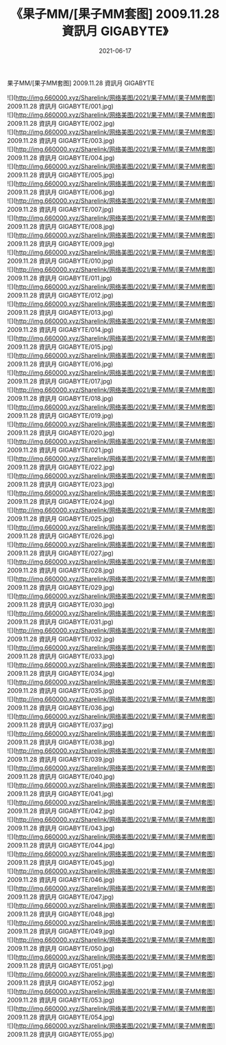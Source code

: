 ﻿---
layout: post
title:  《果子MM/[果子MM套图] 2009.11.28 資訊月 GIGABYTE》
date:   2021-06-17
img: http://img.660000.xyz/Sharelink/网络美图/2021/果子MM/[果子MM套图] 2009.11.28 資訊月 GIGABYTE/000.jpg
categories: [美女, 清纯, 唯美]
---

果子MM/[果子MM套图] 2009.11.28 資訊月 GIGABYTE

 ![](http://img.660000.xyz/Sharelink/网络美图/2021/果子MM/[果子MM套图] 2009.11.28 資訊月 GIGABYTE/001.jpg) <br>![](http://img.660000.xyz/Sharelink/网络美图/2021/果子MM/[果子MM套图] 2009.11.28 資訊月 GIGABYTE/002.jpg) <br>![](http://img.660000.xyz/Sharelink/网络美图/2021/果子MM/[果子MM套图] 2009.11.28 資訊月 GIGABYTE/003.jpg) <br>![](http://img.660000.xyz/Sharelink/网络美图/2021/果子MM/[果子MM套图] 2009.11.28 資訊月 GIGABYTE/004.jpg) <br>![](http://img.660000.xyz/Sharelink/网络美图/2021/果子MM/[果子MM套图] 2009.11.28 資訊月 GIGABYTE/005.jpg) <br>![](http://img.660000.xyz/Sharelink/网络美图/2021/果子MM/[果子MM套图] 2009.11.28 資訊月 GIGABYTE/006.jpg) <br>![](http://img.660000.xyz/Sharelink/网络美图/2021/果子MM/[果子MM套图] 2009.11.28 資訊月 GIGABYTE/007.jpg) <br>![](http://img.660000.xyz/Sharelink/网络美图/2021/果子MM/[果子MM套图] 2009.11.28 資訊月 GIGABYTE/008.jpg) <br>![](http://img.660000.xyz/Sharelink/网络美图/2021/果子MM/[果子MM套图] 2009.11.28 資訊月 GIGABYTE/009.jpg) <br>![](http://img.660000.xyz/Sharelink/网络美图/2021/果子MM/[果子MM套图] 2009.11.28 資訊月 GIGABYTE/010.jpg) <br>![](http://img.660000.xyz/Sharelink/网络美图/2021/果子MM/[果子MM套图] 2009.11.28 資訊月 GIGABYTE/011.jpg) <br>![](http://img.660000.xyz/Sharelink/网络美图/2021/果子MM/[果子MM套图] 2009.11.28 資訊月 GIGABYTE/012.jpg) <br>![](http://img.660000.xyz/Sharelink/网络美图/2021/果子MM/[果子MM套图] 2009.11.28 資訊月 GIGABYTE/013.jpg) <br>![](http://img.660000.xyz/Sharelink/网络美图/2021/果子MM/[果子MM套图] 2009.11.28 資訊月 GIGABYTE/014.jpg) <br>![](http://img.660000.xyz/Sharelink/网络美图/2021/果子MM/[果子MM套图] 2009.11.28 資訊月 GIGABYTE/015.jpg) <br>![](http://img.660000.xyz/Sharelink/网络美图/2021/果子MM/[果子MM套图] 2009.11.28 資訊月 GIGABYTE/016.jpg) <br>![](http://img.660000.xyz/Sharelink/网络美图/2021/果子MM/[果子MM套图] 2009.11.28 資訊月 GIGABYTE/017.jpg) <br>![](http://img.660000.xyz/Sharelink/网络美图/2021/果子MM/[果子MM套图] 2009.11.28 資訊月 GIGABYTE/018.jpg) <br>![](http://img.660000.xyz/Sharelink/网络美图/2021/果子MM/[果子MM套图] 2009.11.28 資訊月 GIGABYTE/019.jpg) <br>![](http://img.660000.xyz/Sharelink/网络美图/2021/果子MM/[果子MM套图] 2009.11.28 資訊月 GIGABYTE/020.jpg) <br>![](http://img.660000.xyz/Sharelink/网络美图/2021/果子MM/[果子MM套图] 2009.11.28 資訊月 GIGABYTE/021.jpg) <br>![](http://img.660000.xyz/Sharelink/网络美图/2021/果子MM/[果子MM套图] 2009.11.28 資訊月 GIGABYTE/022.jpg) <br>![](http://img.660000.xyz/Sharelink/网络美图/2021/果子MM/[果子MM套图] 2009.11.28 資訊月 GIGABYTE/023.jpg) <br>![](http://img.660000.xyz/Sharelink/网络美图/2021/果子MM/[果子MM套图] 2009.11.28 資訊月 GIGABYTE/024.jpg) <br>![](http://img.660000.xyz/Sharelink/网络美图/2021/果子MM/[果子MM套图] 2009.11.28 資訊月 GIGABYTE/025.jpg) <br>![](http://img.660000.xyz/Sharelink/网络美图/2021/果子MM/[果子MM套图] 2009.11.28 資訊月 GIGABYTE/026.jpg) <br>![](http://img.660000.xyz/Sharelink/网络美图/2021/果子MM/[果子MM套图] 2009.11.28 資訊月 GIGABYTE/027.jpg) <br>![](http://img.660000.xyz/Sharelink/网络美图/2021/果子MM/[果子MM套图] 2009.11.28 資訊月 GIGABYTE/028.jpg) <br>![](http://img.660000.xyz/Sharelink/网络美图/2021/果子MM/[果子MM套图] 2009.11.28 資訊月 GIGABYTE/029.jpg) <br>![](http://img.660000.xyz/Sharelink/网络美图/2021/果子MM/[果子MM套图] 2009.11.28 資訊月 GIGABYTE/030.jpg) <br>![](http://img.660000.xyz/Sharelink/网络美图/2021/果子MM/[果子MM套图] 2009.11.28 資訊月 GIGABYTE/031.jpg) <br>![](http://img.660000.xyz/Sharelink/网络美图/2021/果子MM/[果子MM套图] 2009.11.28 資訊月 GIGABYTE/032.jpg) <br>![](http://img.660000.xyz/Sharelink/网络美图/2021/果子MM/[果子MM套图] 2009.11.28 資訊月 GIGABYTE/033.jpg) <br>![](http://img.660000.xyz/Sharelink/网络美图/2021/果子MM/[果子MM套图] 2009.11.28 資訊月 GIGABYTE/034.jpg) <br>![](http://img.660000.xyz/Sharelink/网络美图/2021/果子MM/[果子MM套图] 2009.11.28 資訊月 GIGABYTE/035.jpg) <br>![](http://img.660000.xyz/Sharelink/网络美图/2021/果子MM/[果子MM套图] 2009.11.28 資訊月 GIGABYTE/036.jpg) <br>![](http://img.660000.xyz/Sharelink/网络美图/2021/果子MM/[果子MM套图] 2009.11.28 資訊月 GIGABYTE/037.jpg) <br>![](http://img.660000.xyz/Sharelink/网络美图/2021/果子MM/[果子MM套图] 2009.11.28 資訊月 GIGABYTE/038.jpg) <br>![](http://img.660000.xyz/Sharelink/网络美图/2021/果子MM/[果子MM套图] 2009.11.28 資訊月 GIGABYTE/039.jpg) <br>![](http://img.660000.xyz/Sharelink/网络美图/2021/果子MM/[果子MM套图] 2009.11.28 資訊月 GIGABYTE/040.jpg) <br>![](http://img.660000.xyz/Sharelink/网络美图/2021/果子MM/[果子MM套图] 2009.11.28 資訊月 GIGABYTE/041.jpg) <br>![](http://img.660000.xyz/Sharelink/网络美图/2021/果子MM/[果子MM套图] 2009.11.28 資訊月 GIGABYTE/042.jpg) <br>![](http://img.660000.xyz/Sharelink/网络美图/2021/果子MM/[果子MM套图] 2009.11.28 資訊月 GIGABYTE/043.jpg) <br>![](http://img.660000.xyz/Sharelink/网络美图/2021/果子MM/[果子MM套图] 2009.11.28 資訊月 GIGABYTE/044.jpg) <br>![](http://img.660000.xyz/Sharelink/网络美图/2021/果子MM/[果子MM套图] 2009.11.28 資訊月 GIGABYTE/045.jpg) <br>![](http://img.660000.xyz/Sharelink/网络美图/2021/果子MM/[果子MM套图] 2009.11.28 資訊月 GIGABYTE/046.jpg) <br>![](http://img.660000.xyz/Sharelink/网络美图/2021/果子MM/[果子MM套图] 2009.11.28 資訊月 GIGABYTE/047.jpg) <br>![](http://img.660000.xyz/Sharelink/网络美图/2021/果子MM/[果子MM套图] 2009.11.28 資訊月 GIGABYTE/048.jpg) <br>![](http://img.660000.xyz/Sharelink/网络美图/2021/果子MM/[果子MM套图] 2009.11.28 資訊月 GIGABYTE/049.jpg) <br>![](http://img.660000.xyz/Sharelink/网络美图/2021/果子MM/[果子MM套图] 2009.11.28 資訊月 GIGABYTE/050.jpg) <br>![](http://img.660000.xyz/Sharelink/网络美图/2021/果子MM/[果子MM套图] 2009.11.28 資訊月 GIGABYTE/051.jpg) <br>![](http://img.660000.xyz/Sharelink/网络美图/2021/果子MM/[果子MM套图] 2009.11.28 資訊月 GIGABYTE/052.jpg) <br>![](http://img.660000.xyz/Sharelink/网络美图/2021/果子MM/[果子MM套图] 2009.11.28 資訊月 GIGABYTE/053.jpg) <br>![](http://img.660000.xyz/Sharelink/网络美图/2021/果子MM/[果子MM套图] 2009.11.28 資訊月 GIGABYTE/054.jpg) <br>![](http://img.660000.xyz/Sharelink/网络美图/2021/果子MM/[果子MM套图] 2009.11.28 資訊月 GIGABYTE/055.jpg) <br>
